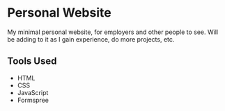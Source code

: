 # Personal Website

My minimal personal website, for employers and other people to see. Will be adding to it as I gain experience, do more projects, etc.

## Tools Used

-   HTML
-   CSS
-   JavaScript
-   Formspree
